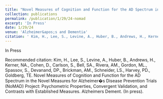 ```yaml
---
title: "Novel Measures of Cognition and Function for the AD Spectrum in the Novel Measures for Alzheimer�s Disease Prevention Trials "
collection: publications
permalink: /publication/1/29/24-nomad
excerpt: 'In Press'
date: 1/29/24
venue: 'Alzheimer&apos;s and Dementia'
citation: ' Kim, H., Lee, S., Levine, A., Huber, B., Andrews, H., Kerner, NA., Cohen, D., Carlson, S., Bell, SA., Rivera, AM., Gordon, ML., Spassov, S., Devanand, DP., Brickman, AM., Schneider, LS., Harvey, PD., Goldberg, TE. Novel Measures of Cognition and Function for the AD Spectrum in the Novel Measures for Alzheimer�s Disease Prevention Trials (NoMAD) Project: Psychometric Properties, Convergent Validation, and Contrasts with Established Measures. Alzheimers Dement. (In press).'
---
```

In Press

Recommended citation:  Kim, H., Lee, S., Levine, A., Huber, B., Andrews, H., Kerner, NA., Cohen, D., Carlson, S., Bell, SA., Rivera, AM., Gordon, ML., Spassov, S., Devanand, DP., Brickman, AM., Schneider, LS., Harvey, PD., Goldberg, TE. Novel Measures of Cognition and Function for the AD Spectrum in the Novel Measures for Alzheimer�s Disease Prevention Trials (NoMAD) Project: Psychometric Properties, Convergent Validation, and Contrasts with Established Measures. Alzheimers Dement. (In press).
